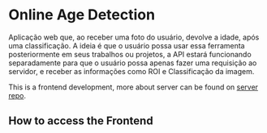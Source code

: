 # Online Age Detection

Aplicação web que, ao receber uma foto do usuário, devolve a idade, após uma classificação. A ideia é que o usuário possa usar essa ferramenta posteriormente em seus trabalhos ou projetos, a API estará funcionando separadamente para que o usuário possa apenas fazer uma requisição ao servidor, e receber as informações como ROI e Classificação da imagem.

This is a frontend development, more about server can be found on [server repo](https://github.com/igormcsouza/online-age-detection).

## How to access the Frontend
